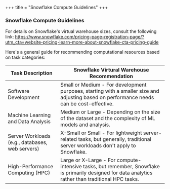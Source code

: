 +++
title = "Snowflake Compute Guidelines"
+++
### Snowflake Compute Guidelines

For details on Snowflake's virtual warehouse sizes, consult the following link: https://www.snowflake.com/pricing-page-registration-page/?utm_cta=website-pricing-learn-more-about-snowflake-cta-pricing-guide

Here's a general guide for recommending computational resources based on task categories:

| Task Description | Snowflake Virtural Warehouse Recommendation|
|---------------|---------------|
|Software Development| Small or Medium - For development purposes, starting with a smaller size and adjusting based on performance needs can be cost-effective.|
|Machine Learning and Data Analysis|Medium or Large - Depending on the size of the dataset and the complexity of ML models and analysis.| 
|Server Workloads (e.g., databases, web servers)|X-Small or Small - For lightweight server-related tasks, but generally, traditional server workloads don't apply to Snowflake.|
|High-Performance Computing (HPC)|Large or X-Large - For compute-intensive tasks, but remember, Snowflake is primarily designed for data analytics rather than traditional HPC tasks.|